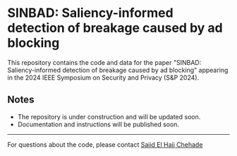 # SINBAD: Saliency-informed detection of breakage caused by ad blocking

This repository contains the code and data for the paper "SINBAD: Saliency-informed detection of breakage caused by ad blocking" appearing in the 2024 IEEE Symposium on Security and Privacy (S&P 2024).

## Notes
- The repository is under construction and will be updated soon.
- Documentation and instructions will be published soon.

---
For questions about the code, please contact [Saiid El Hajj Chehade](mailto:saiid.elhajjchehade@epfl.ch)